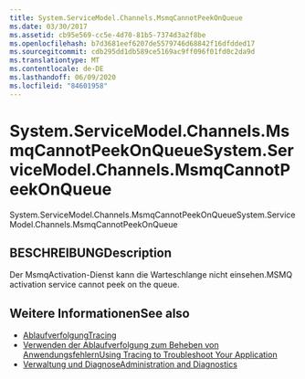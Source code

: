 ```yaml
---
title: System.ServiceModel.Channels.MsmqCannotPeekOnQueue
ms.date: 03/30/2017
ms.assetid: cb95e569-cc5e-4d70-81b5-7374d3a2f8be
ms.openlocfilehash: b7d3681eef6207de5579746d68842f16dfdded17
ms.sourcegitcommit: cdb295dd1db589ce5169ac9ff096f01fd0c2da9d
ms.translationtype: MT
ms.contentlocale: de-DE
ms.lasthandoff: 06/09/2020
ms.locfileid: "84601958"
---
```

# <a name="systemservicemodelchannelsmsmqcannotpeekonqueue"></a><span data-ttu-id="7d9ae-102">System.ServiceModel.Channels.MsmqCannotPeekOnQueue</span><span class="sxs-lookup"><span data-stu-id="7d9ae-102">System.ServiceModel.Channels.MsmqCannotPeekOnQueue</span></span>
<span data-ttu-id="7d9ae-103">System.ServiceModel.Channels.MsmqCannotPeekOnQueue</span><span class="sxs-lookup"><span data-stu-id="7d9ae-103">System.ServiceModel.Channels.MsmqCannotPeekOnQueue</span></span>  
  
## <a name="description"></a><span data-ttu-id="7d9ae-104">BESCHREIBUNG</span><span class="sxs-lookup"><span data-stu-id="7d9ae-104">Description</span></span>  
 <span data-ttu-id="7d9ae-105">Der MsmqActivation-Dienst kann die Warteschlange nicht einsehen.</span><span class="sxs-lookup"><span data-stu-id="7d9ae-105">MSMQ activation service cannot peek on the queue.</span></span>  
  
## <a name="see-also"></a><span data-ttu-id="7d9ae-106">Weitere Informationen</span><span class="sxs-lookup"><span data-stu-id="7d9ae-106">See also</span></span>

- [<span data-ttu-id="7d9ae-107">Ablaufverfolgung</span><span class="sxs-lookup"><span data-stu-id="7d9ae-107">Tracing</span></span>](index.md)
- [<span data-ttu-id="7d9ae-108">Verwenden der Ablaufverfolgung zum Beheben von Anwendungsfehlern</span><span class="sxs-lookup"><span data-stu-id="7d9ae-108">Using Tracing to Troubleshoot Your Application</span></span>](using-tracing-to-troubleshoot-your-application.md)
- [<span data-ttu-id="7d9ae-109">Verwaltung und Diagnose</span><span class="sxs-lookup"><span data-stu-id="7d9ae-109">Administration and Diagnostics</span></span>](../index.md)
